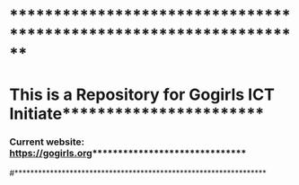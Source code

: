 # ******************************************************************
# This is a Repository for Gogirls ICT Initiate***********************
### Current website: https://gogirls.org******************************
#****************************************************************